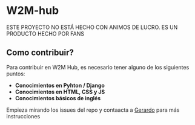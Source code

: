 # W2M-hub
ESTE PROYECTO NO ESTÁ HECHO CON ANIMOS DE LUCRO. ES UN PRODUCTO HECHO POR FANS

## Como contribuir?
Para contribuir en W2M Hub, es necesario tener alguno de los siguientes puntos:
- **Conocimientos en Pyhton / Django**
- **Conocimientos en HTML, CSS y JS**
- **Conocimientos básicos de inglés** 

Empieza mirando los issues del repo y contaacta a [Gerardo](https://twitter.com/GeraAguayo) para más instrucciones
